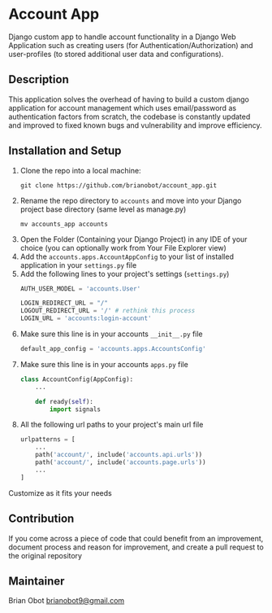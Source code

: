 # Account App 

Django custom app to handle account functionality in a Django Web Application such as creating users (for Authentication/Authorization) and user-profiles (to stored additional user data and configurations).

## Description 
This application solves the overhead of having to build a custom django application for account management which uses email/password as authentication factors from scratch, the codebase is constantly updated and improved to fixed known bugs and vulnerability and improve efficiency.

## Installation and Setup
1. Clone the repo into a local machine:
    ```git
    git clone https://github.com/brianobot/account_app.git
    ``` 
2. Rename the repo directory to `accounts` and move into your Django project base directory (same level as manage.py)
    ```git
    mv accounts_app accounts
    ```
3. Open the Folder (Containing your Django Project) in any IDE of your choice (you can optionally work from Your File Explorer view)
4. Add the `accounts.apps.AccountAppConfig` to your list of installed application in your `settings.py` file 
5. Add the following lines to your project's settings (`settings.py`)
    ```python
    AUTH_USER_MODEL = 'accounts.User' 

    LOGIN_REDIRECT_URL = "/"
    LOGOUT_REDIRECT_URL = '/' # rethink this process 
    LOGIN_URL = 'accounts:login-account'
    ```
6. Make sure this line is in your accounts `__init__.py` file 
    ```python
    default_app_config = 'accounts.apps.AccountsConfig'
    ```
7. Make sure this line is in your accounts `apps.py` file
    ```python
    class AccountConfig(AppConfig):
        ...

        def ready(self):
            import signals
    ```
8. All the following url paths to your project's main url file
    ```python
    urlpatterns = [
        ...
        path('account/', include('accounts.api.urls'))
        path('account/', include('accounts.page.urls'))
        ...
    ]
    ```
    
Customize as it fits your needs


## Contribution
If you come across a piece of code that could benefit from an improvement, document process and reason for improvement,
and create a pull request to the original repository


## Maintainer
Brian Obot <brianobot9@gmail.com>